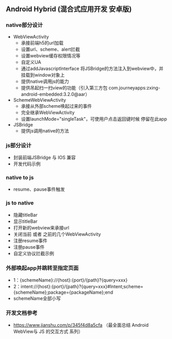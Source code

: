 ## Android Hybrid (混合式应用开发 安卓版)

### native部分设计
- WebViewActivity
    - 承接前端h5的url加载
    - 设置url、scheme、alert拦截
    - 设置webview缓存权限情况等
    - 自定义UA
    - 通过addJavascriptInterface 将JSBridge的方法注入到webview中，并挂载到window对象上
    - 提供native调用js的能力
    - 提供吊起扫一扫view的功能（引入第三方包 com.journeyapps:zxing-android-embedded:3.2.0@aar）
- SchemeWebViewActivity
    - 承接从外部scheme唤起过来的事件
    - 完全继承WebViewActivity
    - 设置launchMode="singleTask"，可使用户点击返回键时候 停留在此app
- JSBridge
    - 提供js调用native的方法


### js部分设计
- 封装前端JSBridge 与 IOS 兼容
- 开发代码示例

### native to js
- resume、pause事件触发

### js to native
- 隐藏titleBar
- 显示titleBar
- 打开新的webview来承接url
- 关闭当前 或者 之前的几个WebViewActivity
- 注册resume事件
- 注册pause事件
- 自定义协议拦截示例

### 外部唤起app并跳转至指定页面
- 1：{schemeName}://{host}:{port}/{path}?{query=xxx}
- 2：intent://{host}:{port}/{path}?{query=xxx}#Intent;scheme={schemeName};package={packageName};end
- schemeName全部小写


### 开发文档参考
- https://www.jianshu.com/p/345f4d8a5cfa （最全面总结 Android WebView与 JS 的交互方式 系列）
